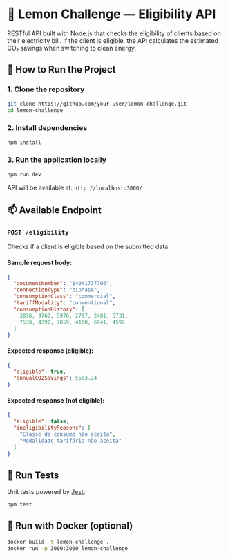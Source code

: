 # 🍋 Lemon Challenge — Eligibility API

RESTful API built with Node.js that checks the eligibility of clients based on their electricity bill. If the client is eligible, the API calculates the estimated CO₂ savings when switching to clean energy.

## 🚀 How to Run the Project

### 1. Clone the repository

```bash
git clone https://github.com/your-user/lemon-challenge.git
cd lemon-challenge
```

### 2. Install dependencies

```bash
npm install
```

### 3. Run the application locally

```bash
npm run dev
```

API will be available at:
`http://localhost:3000/`

## 📫 Available Endpoint

### `POST /eligibility`

Checks if a client is eligible based on the submitted data.

#### Sample request body:

```json
{
  "documentNumber": "14041737706",
  "connectionType": "biphase",
  "consumptionClass": "commercial",
  "tariffModality": "conventional",
  "consumptionHistory": [
    3878, 9760, 5976, 2797, 2481, 5731,
    7538, 4392, 7859, 4160, 6941, 4597
  ]
}
```

#### Expected response (eligible):

```json
{
  "eligible": true,
  "annualCO2Savings": 5553.24
}
```

#### Expected response (not eligible):

```json
{
  "eligible": false,
  "ineligibilityReasons": [
    "Classe de consumo não aceita",
    "Modalidade tarifária não aceita"
  ]
}
```

## 🧪 Run Tests

Unit tests powered by [Jest](https://jestjs.io/):

```bash
npm test
```

## 🐳 Run with Docker (optional)

```bash
docker build -t lemon-challenge .
docker run -p 3000:3000 lemon-challenge
```
